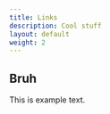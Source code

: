 ```yaml
---
title: Links
description: Cool stuff
layout: default
weight: 2
---
```



## Bruh

This is example text.